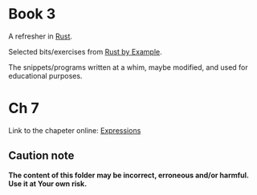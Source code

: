 # Book 3

A refresher in [Rust](https://www.rust-lang.org/).

Selected bits/exercises from [Rust by Example](https://doc.rust-lang.org/rust-by-example/).

The snippets/programs written at a whim, maybe modified, and used for educational purposes.

# Ch 7

Link to the chapeter online: [Expressions](https://doc.rust-lang.org/rust-by-example/expression.html)

## Caution note

**The content of this folder may be incorrect, erroneous and/or harmful. Use it at Your own risk.**
